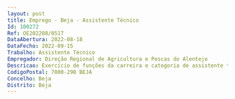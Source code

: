 ```yaml
--- 
layout: post
title: Emprego - Beja - Assistente Técnico
Id: 100272
Ref: OE202208/0517
DataAbertura: 2022-08-18
DataFecho: 2022-09-15
Trabalho: Assistente Técnico
Empregador: Direção Regional de Agricultura e Pescas do Alentejo
Descricao: Exercício de funções da carreira e categoria de assistente técnico, incluindo as seguintes atividades, associadas às competências do Serviço Regional do Baixo Alentejo   Atendimento Geral   Apoio Administrativo relativo à receção, instrução e encaminhamento de processos de âmbito geral   Receção e tratamento de processos para emissão ou atualização do gasóleo agrícola.
CodigoPostal: 7800-298 BEJA
Concelho: Beja
Distrito: Beja
--- 
```

